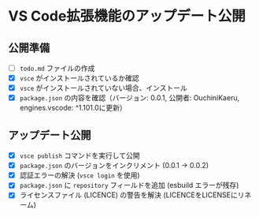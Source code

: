 # VS Code拡張機能のアップデート公開

## 公開準備
- [ ] `todo.md` ファイルの作成
- [x] `vsce` がインストールされているか確認
- [x] `vsce` がインストールされていない場合、インストール
- [x] `package.json` の内容を確認（バージョン: 0.0.1, 公開者: OuchiniKaeru, engines.vscode: ^1.101.0に更新）

## アップデート公開
- [x] `vsce publish` コマンドを実行して公開
- [x] `package.json` のバージョンをインクリメント (0.0.1 -> 0.0.2)
- [x] 認証エラーの解決 (`vsce login` を使用)
- [x] `package.json` に `repository` フィールドを追加 (esbuild エラーが残存)
- [x] ライセンスファイル (LICENCE) の警告を解決 (LICENCEをLICENSEにリネーム)

